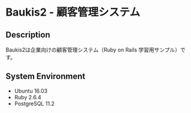 # Baukis2 - 顧客管理システム

## Description
Baukis2は企業向けの顧客管理システム（Ruby on Rails 学習用サンプル）です。

## System Environment
* Ubuntu 16.03
* Ruby 2.6.4
* PostgreSQL 11.2
